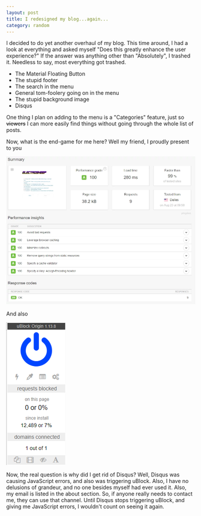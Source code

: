 ```yaml
---
layout: post
title: I redesigned my blog...again...
category: random
---
```


I decided to do yet another overhaul of my blog. This time around, I had a look
at everything and asked myself "Does this greatly enhance the user experience?"
If the answer was anything other than "Absolutely", I trashed it. Needless to
say, most everything got trashed.

* The Material Floating Button
* The stupid footer
* The search in the menu
* General tom-foolery going on in the menu
* The stupid background image
* Disqus

One thing I plan on adding to the menu is a "Categories" feature, just so
~~viewers~~ I can more easily find things without going through the whole list
of posts.

Now, what is the end-game for me here? Well my friend, I proudly present to you

![](/public/redesign/pingdom.webp)

And also

![](/public/redesign/ublock.png)

Now, the real question is why did I get rid of Disqus? Well, Disqus was causing
JavaScript errors, and also was triggering uBlock. Also, I have no delusions of
grandeur, and no one besides myself had ever used it. Also, my email is listed
in the about section. So, if anyone really needs to contact me, they can use
that channel. Until Disqus stops triggering uBlock, and giving me JavaScript
errors, I wouldn't count on seeing it again.

